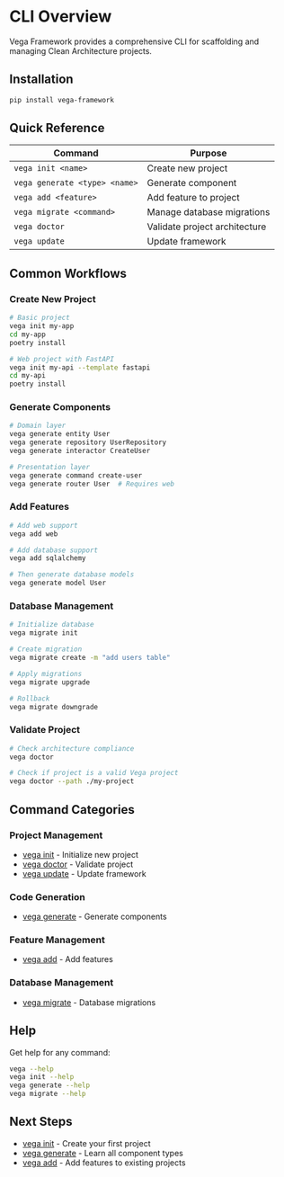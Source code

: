 # CLI Overview

Vega Framework provides a comprehensive CLI for scaffolding and managing Clean Architecture projects.

## Installation

```bash
pip install vega-framework
```

## Quick Reference

| Command | Purpose |
|---------|---------|
| `vega init <name>` | Create new project |
| `vega generate <type> <name>` | Generate component |
| `vega add <feature>` | Add feature to project |
| `vega migrate <command>` | Manage database migrations |
| `vega doctor` | Validate project architecture |
| `vega update` | Update framework |

## Common Workflows

### Create New Project

```bash
# Basic project
vega init my-app
cd my-app
poetry install

# Web project with FastAPI
vega init my-api --template fastapi
cd my-api
poetry install
```

### Generate Components

```bash
# Domain layer
vega generate entity User
vega generate repository UserRepository
vega generate interactor CreateUser

# Presentation layer
vega generate command create-user
vega generate router User  # Requires web
```

### Add Features

```bash
# Add web support
vega add web

# Add database support
vega add sqlalchemy

# Then generate database models
vega generate model User
```

### Database Management

```bash
# Initialize database
vega migrate init

# Create migration
vega migrate create -m "add users table"

# Apply migrations
vega migrate upgrade

# Rollback
vega migrate downgrade
```

### Validate Project

```bash
# Check architecture compliance
vega doctor

# Check if project is a valid Vega project
vega doctor --path ./my-project
```

## Command Categories

### Project Management
- [vega init](init.md) - Initialize new project
- [vega doctor](doctor.md) - Validate project
- [vega update](update.md) - Update framework

### Code Generation
- [vega generate](generate.md) - Generate components

### Feature Management
- [vega add](add.md) - Add features

### Database Management
- [vega migrate](migrate.md) - Database migrations

## Help

Get help for any command:

```bash
vega --help
vega init --help
vega generate --help
vega migrate --help
```

## Next Steps

- [vega init](init.md) - Create your first project
- [vega generate](generate.md) - Learn all component types
- [vega add](add.md) - Add features to existing projects
